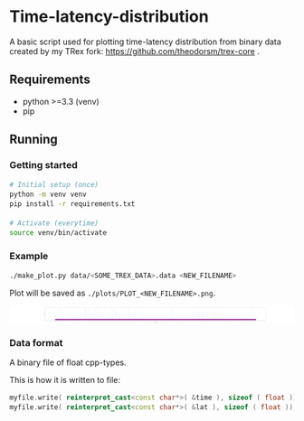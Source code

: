 # Time-latency-distribution

A basic script used for plotting time-latency distribution from binary data created by my TRex fork: https://github.com/theodorsm/trex-core .

## Requirements

- python >=3.3 (venv)
- pip

## Running

### Getting started

```bash
# Initial setup (once)
python -m venv venv
pip install -r requirements.txt

# Activate (everytime)
source venv/bin/activate
```

### Example

```bash
./make_plot.py data/<SOME_TREX_DATA>.data <NEW_FILENAME>
```

Plot will be saved as `./plots/PLOT_<NEW_FILENAME>.png`.

![Example plot, DPDK testpmd performance](./example_plot.png)

### Data format

A binary file of float cpp-types.

This is how it is written to file:

```cpp
myfile.write( reinterpret_cast<const char*>( &time ), sizeof ( float )); // elapsed time since start
myfile.write( reinterpret_cast<const char*>( &lat ), sizeof ( float )); // latency
```
